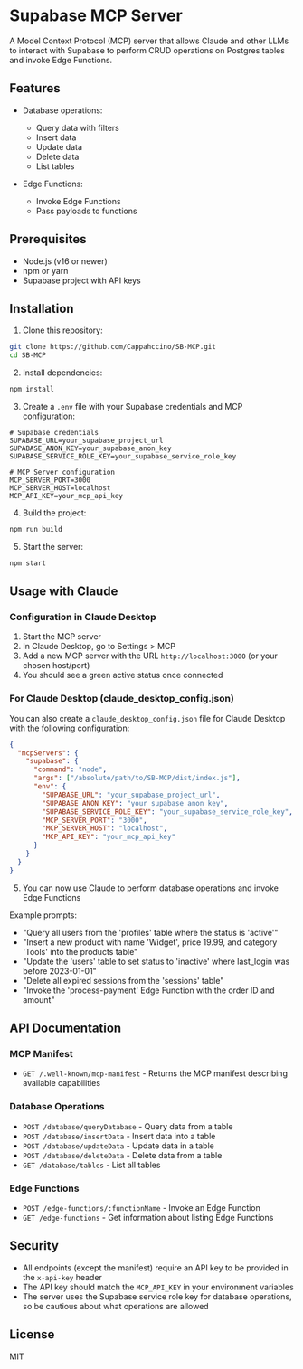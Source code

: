 # Supabase MCP Server

A Model Context Protocol (MCP) server that allows Claude and other LLMs to interact with Supabase to perform CRUD operations on Postgres tables and invoke Edge Functions.

## Features

- Database operations:
  - Query data with filters
  - Insert data
  - Update data
  - Delete data
  - List tables

- Edge Functions:
  - Invoke Edge Functions
  - Pass payloads to functions

## Prerequisites

- Node.js (v16 or newer)
- npm or yarn
- Supabase project with API keys

## Installation

1. Clone this repository:
```bash
git clone https://github.com/Cappahccino/SB-MCP.git
cd SB-MCP
```

2. Install dependencies:
```bash
npm install
```

3. Create a `.env` file with your Supabase credentials and MCP configuration:
```
# Supabase credentials
SUPABASE_URL=your_supabase_project_url
SUPABASE_ANON_KEY=your_supabase_anon_key
SUPABASE_SERVICE_ROLE_KEY=your_supabase_service_role_key

# MCP Server configuration
MCP_SERVER_PORT=3000
MCP_SERVER_HOST=localhost
MCP_API_KEY=your_mcp_api_key
```

4. Build the project:
```bash
npm run build
```

5. Start the server:
```bash
npm start
```

## Usage with Claude

### Configuration in Claude Desktop

1. Start the MCP server
2. In Claude Desktop, go to Settings > MCP
3. Add a new MCP server with the URL `http://localhost:3000` (or your chosen host/port)
4. You should see a green active status once connected

### For Claude Desktop (claude_desktop_config.json)

You can also create a `claude_desktop_config.json` file for Claude Desktop with the following configuration:

```json
{
  "mcpServers": {
    "supabase": {
      "command": "node",
      "args": ["/absolute/path/to/SB-MCP/dist/index.js"],
      "env": {
        "SUPABASE_URL": "your_supabase_project_url",
        "SUPABASE_ANON_KEY": "your_supabase_anon_key",
        "SUPABASE_SERVICE_ROLE_KEY": "your_supabase_service_role_key",
        "MCP_SERVER_PORT": "3000",
        "MCP_SERVER_HOST": "localhost",
        "MCP_API_KEY": "your_mcp_api_key"
      }
    }
  }
}
```

5. You can now use Claude to perform database operations and invoke Edge Functions

Example prompts:

- "Query all users from the 'profiles' table where the status is 'active'"
- "Insert a new product with name 'Widget', price 19.99, and category 'Tools' into the products table"
- "Update the 'users' table to set status to 'inactive' where last_login was before 2023-01-01"
- "Delete all expired sessions from the 'sessions' table"
- "Invoke the 'process-payment' Edge Function with the order ID and amount"

## API Documentation

### MCP Manifest

- `GET /.well-known/mcp-manifest` - Returns the MCP manifest describing available capabilities

### Database Operations

- `POST /database/queryDatabase` - Query data from a table
- `POST /database/insertData` - Insert data into a table
- `POST /database/updateData` - Update data in a table
- `POST /database/deleteData` - Delete data from a table
- `GET /database/tables` - List all tables

### Edge Functions

- `POST /edge-functions/:functionName` - Invoke an Edge Function
- `GET /edge-functions` - Get information about listing Edge Functions

## Security

- All endpoints (except the manifest) require an API key to be provided in the `x-api-key` header
- The API key should match the `MCP_API_KEY` in your environment variables
- The server uses the Supabase service role key for database operations, so be cautious about what operations are allowed

## License

MIT
